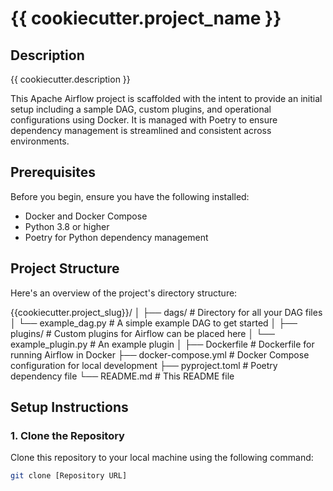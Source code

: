 # {{ cookiecutter.project_name }}

## Description

{{ cookiecutter.description }}

This Apache Airflow project is scaffolded with the intent to provide an initial setup including a sample DAG, custom plugins, and operational configurations using Docker. It is managed with Poetry to ensure dependency management is streamlined and consistent across environments.

## Prerequisites

Before you begin, ensure you have the following installed:
- Docker and Docker Compose
- Python 3.8 or higher
- Poetry for Python dependency management

## Project Structure

Here's an overview of the project's directory structure:

{{cookiecutter.project_slug}}/
│
├── dags/ # Directory for all your DAG files
│ └── example_dag.py # A simple example DAG to get started
│
├── plugins/ # Custom plugins for Airflow can be placed here
│ └── example_plugin.py # An example plugin
│
├── Dockerfile # Dockerfile for running Airflow in Docker
├── docker-compose.yml # Docker Compose configuration for local development
├── pyproject.toml # Poetry dependency file
└── README.md # This README file


## Setup Instructions

### 1. Clone the Repository
Clone this repository to your local machine using the following command:
```bash
git clone [Repository URL]


